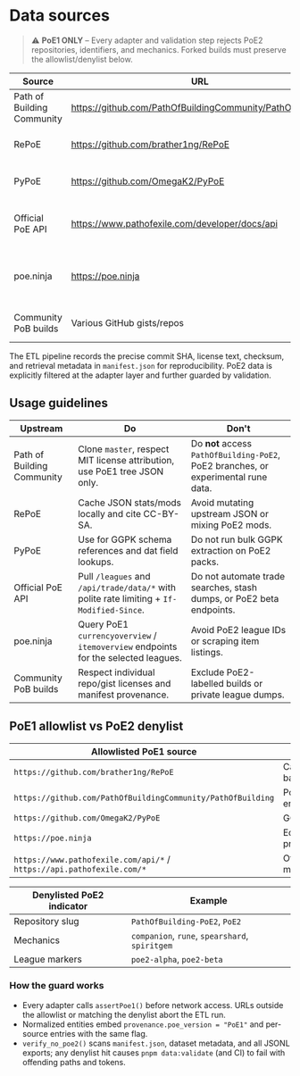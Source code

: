 # Data sources

> ⚠️ **PoE1 ONLY** – Every adapter and validation step rejects PoE2 repositories, identifiers, and mechanics. Forked builds must preserve the allowlist/denylist below.

| Source | URL | License | Notes |
| --- | --- | --- | --- |
| Path of Building Community | https://github.com/PathOfBuildingCommunity/PathOfBuilding | MIT | Passive tree metadata, PoB encoding |
| RePoE | https://github.com/brather1ng/RePoE | CC-BY-SA-4.0 | Canonical base/mod/gem/passive definitions |
| PyPoE | https://github.com/OmegaK2/PyPoE | MIT | GGPK extraction utilities and dat file helpers |
| Official PoE API | https://www.pathofexile.com/developer/docs/api | ToS-bound | Read-only league metadata and trade static endpoints; no automated searches |
| poe.ninja | https://poe.ninja | CC-BY-NC-4.0 | PoE1 `currencyoverview` + `itemoverview` endpoints; pin leagues with `POE_MCP_NINJA_LEAGUES` |
| Community PoB builds | Various GitHub gists/repos | Mixed (per entry) | Manifest records per-build provenance |

The ETL pipeline records the precise commit SHA, license text, checksum, and retrieval metadata in `manifest.json` for reproducibility. PoE2 data is explicitly filtered at the adapter layer and further guarded by validation.

## Usage guidelines

| Upstream | Do | Don't |
| --- | --- | --- |
| Path of Building Community | Clone `master`, respect MIT license attribution, use PoE1 tree JSON only. | Do **not** access `PathOfBuilding-PoE2`, PoE2 branches, or experimental rune data. |
| RePoE | Cache JSON stats/mods locally and cite CC-BY-SA. | Avoid mutating upstream JSON or mixing PoE2 mods. |
| PyPoE | Use for GGPK schema references and dat field lookups. | Do not run bulk GGPK extraction on PoE2 packs. |
| Official PoE API | Pull `/leagues` and `/api/trade/data/*` with polite rate limiting + `If-Modified-Since`. | Do not automate trade searches, stash dumps, or PoE2 beta endpoints. |
| poe.ninja | Query PoE1 `currencyoverview` / `itemoverview` endpoints for the selected leagues. | Avoid PoE2 league IDs or scraping item listings. |
| Community PoB builds | Respect individual repo/gist licenses and manifest provenance. | Exclude PoE2-labelled builds or private league dumps. |

## PoE1 allowlist vs PoE2 denylist

| Allowlisted PoE1 source | Purpose |
| --- | --- |
| `https://github.com/brather1ng/RePoE` | Canonical bases/mods/gems/passives |
| `https://github.com/PathOfBuildingCommunity/PathOfBuilding` | PoB PoE1 tree data and encode/decode logic |
| `https://github.com/OmegaK2/PyPoE` | GGPK tooling, dat helpers |
| `https://poe.ninja` | Economy snapshots and price history |
| `https://www.pathofexile.com/api/*` / `https://api.pathofexile.com/*` | Official trade + league metadata |

| Denylisted PoE2 indicator | Example |
| --- | --- |
| Repository slug | `PathOfBuilding-PoE2`, `PoE2` |
| Mechanics | `companion`, `rune`, `spearshard`, `spiritgem` |
| League markers | `poe2-alpha`, `poe2-beta` |

### How the guard works

- Every adapter calls `assertPoe1()` before network access. URLs outside the allowlist or matching the denylist abort the ETL run.
- Normalized entities embed `provenance.poe_version = "PoE1"` and per-source entries with the same flag.
- `verify_no_poe2()` scans `manifest.json`, dataset metadata, and all JSONL exports; any denylist hit causes `pnpm data:validate` (and CI) to fail with offending paths and tokens.
